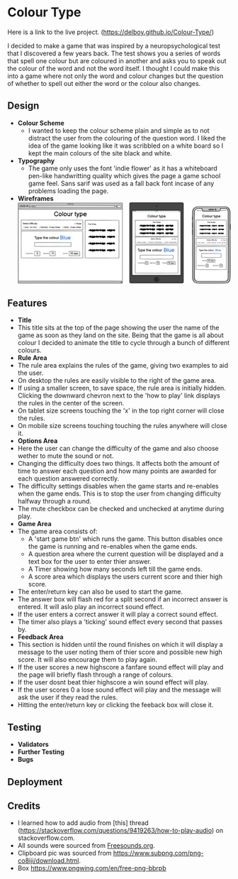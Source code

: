 # Colour Type
Here is a link to the live project. (https://delboy.github.io/Colour-Type/)

I decided to make a game that was inspired by a neuropsychological test that I discovered a few years back. The test shows you a series of words that spell one colour but are coloured in another and asks you to speak out the colour of the word and not the word itself. I thought I could make this into a game where not only the word and colour changes but the question of whether to spell out either the word or the colour also changes. 

## Design
- __Colour Scheme__
    - I wanted to keep the colour scheme plain and simple as to not distract the user from the colouring of the question word. I liked the idea of the game looking like it was scribbled on a white board so I kept the main colours of the site black and white. 
- __Typography__
    - The game only uses the font 'indie flower' as it has a whiteboard pen-like handwritting quality which gives the page a game school game feel. Sans sarif was used as a fall back font incase of any problems loading the page.
- __Wireframes__
    ![image](wireframes/colour-type.png)
## Features
- __Title__
- This title sits at the top of the page showing the user the name of the game as soon as they land on the site. Being that the game is all about colour I decided to animate the title to cycle through a bunch of different colours. 
- __Rule Area__
- The rule area explains the rules of the game, giving two examples to aid the user. 
- On desktop the rules are easily visible to the right of the game area. 
- If using a smaller screen, to save space, the rule area is initially hidden. Clicking the downward chevron next to the 'how to play' link displays the rules in the center of the screen.
- On tablet size screens touching the 'x' in the top right corner will close the rules.
- On mobile size screens touching touching the rules anywhere will close it.
- __Options Area__
- Here the user can change the difficulty of the game and also choose wether to mute the sound or not. 
- Changing the difficulty does two things. It affects both the amount of time to answer each question and how many points are awarded for each question answered correctly. 
- The difficulty settings disables when the game starts and re-enables when the game ends. This is to stop the user from changing difficulty halfway through a round. 
- The mute checkbox can be checked and unchecked at anytime during play.
- __Game Area__
- The game area consists of: 
     - A 'start game btn' which runs the game. This button disables once the game is running and re-enables when the game ends.
     - A question area where the current question will be displayed and a text box for the user to enter thier answer.
     - A Timer showing how many seconds left till the game ends. 
     - A score area which displays the users current score and thier high score.
- The enter/return key can also be used to start the game.
- The answer box will flash red for a split second if an incorrect answer is entered. It will aslo play an incorrect sound effect.
- If the user enters a correct answer it will play a correct sound effect.
- The timer also plays a 'ticking' sound effect every second that passes by.
- __Feedback Area__
- This section is hidden until the round finishes on which it will display a message to the user noting them of thier score and possible new high score. It will also encourage them to play again. 
- If the user scores a new highscore a fanfare sound effect will play and the page will briefly flash through a range of colours.
- If the user dosnt beat thier highscore a win sound effect will play.
- If the user scores 0 a lose sound effect will play and the message will ask the user if they read the rules.
- Hitting the enter/return key or clicking the feeback box will close it.

## Testing
- __Validators__
- __Further Testing__
- __Bugs__

## Deployment

## Credits
- I learned how to add audio from [this] thread (https://stackoverflow.com/questions/9419263/how-to-play-audio) on stackoverflow.com.
- All sounds were sourced from [Freesounds.org](https://freesound.org/).
- Clipboard pic was sourced from https://www.subpng.com/png-co8iji/download.html.
- Box https://www.pngwing.com/en/free-png-bbrpb